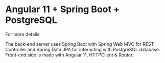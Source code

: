 # Angular 11 + Spring Boot + PostgreSQL

For more details:

The back-end server uses Spring Boot with Spring Web MVC for REST Controller and Spring Data JPA for interacting with PostgreSQL database. Front-end side is made with Angular 11, HTTPClient & Router.
